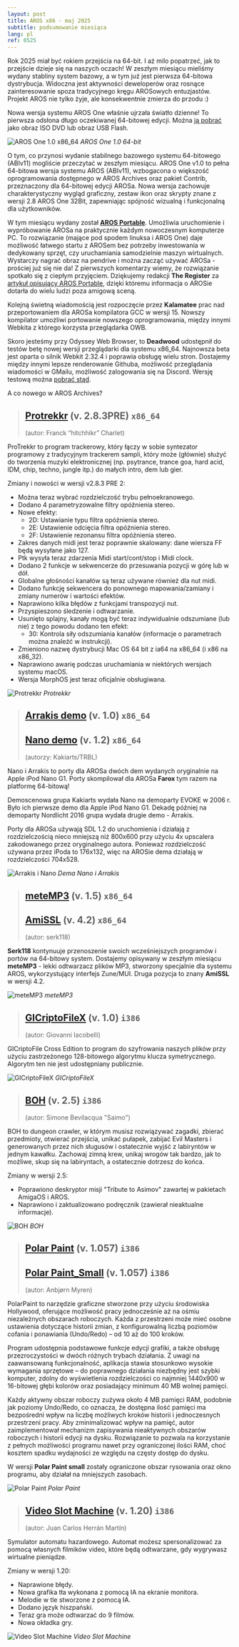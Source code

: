 ```yaml
---
layout: post
title: AROS x86 - maj 2025
subtitle: podsumowanie miesiąca
lang: pl
ref: 0525
---
```


Rok 2025 miał być rokiem przejścia na 64-bit. I aż milo popatrzeć, jak to przejście dzieje się na naszych oczach! W zeszłym miesiącu mieliśmy wydany stabliny system bazowy, a w tym już jest pierwsza 64-bitowa dystrybucja. Widoczna jest aktywności deweloperów oraz rosnące zainteresowanie spoza tradycyjnego kręgu AROSowych entuzjastów. Projekt AROS nie tylko żyje, ale konsekwentnie zmierza do przodu :) 

Nowa wersja systemu AROS One właśnie ujrzała światło dzienne! To pierwsza odsłona długo oczekiwanej 64-bitowej edycji. Można [ją pobrać](https://sites.google.com/view/arosone) jako obraz ISO DVD lub obraz USB Flash. 

![AROS One 1.0 x86_64](/assets/img/0525/arosone64.jpg)
*AROS One 1.0 64-bit*

O tym, co przynosi wydanie stabilnego bazowego systemu 64-bitowego (ABIv11) mogliście przeczytać w zeszłym miesiącu. AROS One v1.0 to pełna 64-bitowa wersja systemu AROS (ABIv11), wzbogacona o większość oprogramowania dostępnego w AROS Archives oraz pakiet Contrib, przeznaczony dla 64-bitowej edycji AROSa. Nowa wersja zachowuje charakterystyczny wygląd graficzny, zestaw ikon oraz skrypty znane z wersji 2.8 AROS One 32Bit, zapewniając spójność wizualną i funkcjonalną dla użytkowników.

W tym miesiącu wydany został **[AROS Portable](https://arosnews.github.io/aros-portable)**. Umożliwia uruchomienie i wypróbowanie AROSa na praktycznie każdym nowoczesnym komputerze PC. To rozwiązanie (mające pod spodem linuksa i AROS One) daje możliwość łatwego startu z AROSem bez potrzeby inwestowania w dedykowany sprzęt, czy uruchamiania samodzielnie maszyn wirtualnych. Wystarczy nagrać obraz na pendrive i można zacząć używać AROSa - prościej już się nie da! Z pierwszych komentarzy wiemy, że rozwiązanie spotkało się z ciepłym przyjęciem. Dziękujemy redakcji **The Register** za [artykuł opisujący AROS Portable](https://www.theregister.com/2025/05/22/aros_live), dzięki któremu informacja o AROSie dotarła do wielu ludzi poza amigową sceną.  

Kolejną świetną wiadomością jest rozpoczęcie przez **Kalamatee** prac nad przeportowaniem dla AROSa kompilatora GCC w wersji 15. Nowszy kompilator umożliwi portowanie nowszego oprogramowania, między innymi Webkita z którego korzysta przeglądarka OWB.

Skoro jesteśmy przy Odyssey Web Browser, to **Deadwood** udostępnił do testów betę nowej wersji przeglądarki dla systemu x86_64. Najnowsza beta jest oparta o silnik Webkit 2.32.4 i poprawia obsługę wielu stron. Dostajemy między innymi lepsze renderowanie Githuba, możliwość przeglądania wiadomości w GMailu, możliwość zalogowania się na Discord. Wersję testową można [pobrać stąd](https://www.arosworld.org/infusions/forum/viewthread.php?thread_id=1175&rowstart=40#post_8342).

A co nowego w AROS Archives?  

> ## [Protrekkr](https://archives.arosworld.org/?function=showfile&file=audio/edit/protrekkr.x86_64-aros-v11.zip) (v. 2.8.3PRE) `x86_64`
> (autor:	Franck “hitchhikr” Charlet)

ProTrekkr to program trackerowy, który łączy w sobie syntezator programowy z tradycyjnym trackerem sampli, który może (głównie) służyć do tworzenia muzyki elektronicznej (np. psytrance, trance goa, hard acid, IDM, chip, techno, jungle itp.) do małych intro, dem lub gier.

Zmiany i nowości w wersji v2.8.3 PRE 2:

- Można teraz wybrać rozdzielczość trybu pełnoekranowego.
- Dodano 4 parametryzowalne filtry opóźnienia stereo.
- Nowe efekty:
  - 2D: Ustawianie typu filtra opóźnienia stereo.
  - 2E: Ustawienie odcięcia filtra opóźnienia stereo.
  - 2F: Ustawienie rezonansu filtra opóźnienia stereo.
- Zakres danych midi jest teraz poprawnie skalowany: dane wiersza FF będą wysyłane jako 127.
- Ptk wysyła teraz zdarzenia Midi start/cont/stop i Midi clock.
- Dodano 2 funkcje w sekwencerze do przesuwania pozycji w górę lub w dół.
- Globalne głośności kanałów są teraz używane również dla nut midi.
- Dodano funkcję sekwencera do ponownego mapowania/zamiany i zmiany numerów i wartości efektów.
- Naprawiono kilka błędów z funkcjami transpozycji nut.
- Przyspieszono śledzenie i odtwarzanie.
- Usunięto splajny, kanały mogą być teraz indywidualnie odszumiane (lub nie) z tego powodu dodano ten efekt:
  - 30: Kontrola siły odszumiania kanałów (informacje o parametrach można znaleźć w instrukcji).
- Zmieniono nazwę dystrybucji Mac OS 64 bit z ia64 na x86_64 (i x86 na x86_32).
- Naprawiono awarię podczas uruchamiania w niektórych wersjach systemu macOS.
- Wersja MorphOS jest teraz oficjalnie obsługiwana.

![Protrekkr](/assets/img/0525/protrekkr.jpg)
*Protrekkr*

> ## [Arrakis demo](https://archives.arosworld.org/?function=showfile&file=demo/scene/arrakis.x86_64-aros-v11.zip) (v. 1.0) `x86_64`
> ## [Nano demo](https://archives.arosworld.org/?function=showfile&file=demo/scene/nano.x86_64-aros-v11.zip) (v. 1.2) `x86_64`
> (autorzy: Kakiarts/TRBL)

Nano i Arrakis to porty dla AROSa dwóch dem wydanych oryginalnie na Apple iPod Nano G1. Porty skompilował dla AROSa **Farox** tym razem na platformę 64-bitową!

Demoscenowa grupa Kakiarts wydała Nano na demoparty EVOKE w 2006 r. Było ich pierwsze demo dla Apple iPod Nano G1. Dekadę później na demoparty Nordlicht 2016 grupa wydała drugie demo - Arrakis.

Porty dla AROSa używają SDL 1.2 do uruchomienia i działają z rozdzielczością nieco mniejszą niż 800x600 przy użyciu 4x upscalera zakodowanego przez oryginalnego autora. Ponieważ rozdzielczość używana przez iPoda to 176x132, więc na AROSie dema działają w rozdzielczości 704x528.

![Arrakis i Nano](/assets/img/0525/arrakisnano.png)
*Dema Nano i Arrakis*

> ## [meteMP3](https://archives.arosworld.org/?function=showfile&file=audio/play/metemp3.x86_64-aros-v11.zip) (v. 1.5) `x86_64`
> ## [AmiSSL](https://archives.arosworld.org/?function=showfile&file=network/misc/amissl.x86_64-aros-v11.zip) (v. 4.2) `x86_64`
> (autor: serk118)

**Serk118** kontynuuje przenoszenie swoich wcześniejszych programów i portów na 64-bitowy system. Dostajemy opisywany w zeszłym miesiącu **meteMP3** - lekki odtwarzacz plików MP3, stworzony specjalnie dla systemu AROS, wykorzystujący interfejs Zune/MUI. Druga pozycja to znany **AmiSSL** w wersji 4.2.

![meteMP3](/assets/img/0425/metemp3.png)
*meteMP3*

> ## [GICriptoFileX](https://archives.arosworld.org/?function=showfile&file=utility/misc/gicriptofilex.i386-aros.zip) (v. 1.0) `i386`
> (autor:	Giovanni Iacobelli)

GICriptoFile Cross Edition to program do szyfrowania naszych plików przy użyciu zastrzeżonego 128-bitowego algorytmu klucza symetrycznego. Algorytm ten nie jest udostępniany publicznie.

![GICriptoFileX](/assets/img/0525/gicriptofile.jpg)
*GICriptoFileX*

> ## [BOH](https://archives.arosworld.org/?function=showfile&file=game/action/boh.i386-aros.lha) (v. 2.5) `i386`
> (autor:	Simone Bevilacqua "Saimo")

BOH to dungeon crawler, w którym musisz rozwiązywać zagadki, zbierać przedmioty, otwierać przejścia, unikać pułapek, zabijać Evil Masters i generowanych przez nich sługusów i ostatecznie wyjść z labiryntów w jednym kawałku. Zachowaj zimną krew, unikaj wrogów tak bardzo, jak to możliwe, skup się na labiryntach, a ostatecznie dotrzesz do końca.

Zmiany w wersji 2.5:
- Poprawiono deskryptor misji "Tribute to Asimov" zawartej w pakietach AmigaOS i AROS.
- Naprawiono i zaktualizowano podręcznik (zawierał nieaktualne informacje).

![BOH](/assets/img/boh.jpg)
*BOH*

> ## [Polar Paint](https://archives.arosworld.org/?function=showfile&file=graphics/edit/polarpaint_aros.lha) (v. 1.057) `i386`
> ## [Polar Paint_Small](https://archives.arosworld.org/?function=showfile&file=graphics/edit/polarpaint_small_aros.lha) (v. 1.057) `i386`
> (autor:	Anbjørn Myren)

PolarPaint to narzędzie graficzne stworzone przy użyciu środowiska Hollywood, oferujące możliwość pracy jednocześnie aż na ośmiu niezależnych obszarach roboczych. Każda z przestrzeni może mieć osobne ustawienia dotyczące historii zmian, z konfigurowalną liczbą poziomów cofania i ponawiania (Undo/Redo) – od 10 aż do 100 kroków.

Program udostępnia podstawowe funkcje edycji grafiki, a także obsługę przezroczystości w dwóch różnych trybach działania. Z uwagi na zaawansowaną funkcjonalność, aplikacja stawia stosunkowo wysokie wymagania sprzętowe – do poprawnego działania niezbędny jest szybki komputer, zdolny do wyświetlenia rozdzielczości co najmniej 1440x900 w 16-bitowej głębi kolorów oraz posiadający minimum 40 MB wolnej pamięci.

Każdy aktywny obszar roboczy zużywa około 4 MB pamięci RAM, podobnie jak poziomy Undo/Redo, co oznacza, że dostępna ilość pamięci ma bezpośredni wpływ na liczbę możliwych kroków historii i jednoczesnych przestrzeni pracy. Aby zminimalizować wpływ na pamięć, autor zaimplementował mechanizm zapisywania nieaktywnych obszarów roboczych i historii edycji na dysku. Rozwiązanie to pozwala na korzystanie z pełnych możliwości programu nawet przy ograniczonej ilości RAM, choć kosztem spadku wydajności ze względu na częsty dostęp do dysku.

W wersji **Polar Paint small** zostały ograniczone obszar rysowania oraz okno programu, aby działał na mniejszych zasobach.

![Polar Paint](/assets/img/0425/polarpaint.jpg)
*Polar Paint*

> ## [Video Slot Machine](https://archives.arosworld.org/?function=showfile&file=game/board/videoslotmachine.lha) (v. 1.20) `i386`
> (autor:	Juan Carlos Herrán Martín)

Symulator automatu hazardowego. Automat możesz spersonalizować za pomocą własnych filmików video, które będą odtwarzane, gdy wygrywasz wirtualne pieniądze.

Zmiany w wersji 1.20:
- Naprawione błędy.
- Nowa grafika tła wykonana z pomocą IA na ekranie monitora.
- Melodie w tle stworzone z pomocą IA.
- Dodano język hiszpański.
- Teraz gra może odtwarzać do 9 filmów.
- Nowa okładka gry.

![Video Slot Machine](/assets/img/0525/vsm.jpg)
*Video Slot Machine*

